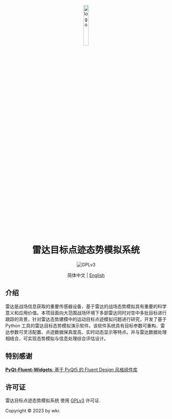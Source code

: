 <p align="center">
  <img width="18%" align="center" src="https://pic1.imgdb.cn/item/646f432ff024cca173ac55fc.jpg" alt="logo">
</p>
  <h1 align="center">
  雷达目标点迹态势模拟系统
</h1>

<p align="center">
  <!-- <a style="text-decoration:none">
    <img src="https://img.shields.io/badge/Platform-Win32%20|%20Linux%20|%20macOS-blue?color=#4ec820" alt="Platform Win32 | Linux | macOS"/>
  </a> -->
  <a style="text-decoration:none">
    <img src="https://img.shields.io/badge/License-GPLv3-blue?color=#4ec820" alt="GPLv3"/>
  </a>
</p>

<p align="center">
简体中文 | <a href="README_en.md">English</a>
</p>


## 介绍

雷达是战场信息获取的重要传感器设备，基于雷达的战场态势模拟具有重要的科学意义和应用价值。本项目面向大范围战场环境下多部雷达同时对空中多批目标进行跟踪的背景，针对雷达态势建模中的运动目标点迹模拟问题进行研究，开发了基于 Python 工具的雷达目标态势模拟演示软件。该软件系统具有目标参数可重构、雷达参数可灵活配置、点迹数据保真度高、实时动态显示等特点。并与雷达数据处理相结合，可实现态势模拟与信息处理综合评估设计。

## 特别感谢

[**PyQt-Fluent-Widgets**: 基于 PyQt5 的 Fluent Design 风格组件库](https://github.com/zhiyiYo/PyQt-Fluent-Widgets)

## 许可证

雷达目标点迹态势模拟系统 使用 [GPLv3](./LICENSE) 许可证.

Copyright © 2023 by wkr.